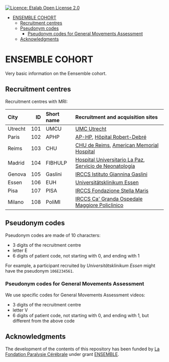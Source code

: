<!-- PROJECT SHIELDS -->
[![Licence: Etalab Open License 2.0](https://img.shields.io/badge/Licence-etalab%2A2.0-blue)](https://www.etalab.gouv.fr/wp-content/uploads/2018/11/open-licence.pdf)

<!-- TABLE OF CONTENTS -->
- [ENSEMBLE COHORT](#ensemble-cohort)
  - [Recruitment centres](#recruitment-centres)
  - [Pseudonym codes](#pseudonym-codes)
    - [Pseudonym codes for General Movements Assessment](#pseudonym-codes-for-general-movements-assessment)
  - [Acknowledgments](#acknowledgments)

<!-- CONTENTS -->
# ENSEMBLE COHORT

Very basic information on the Eensemble cohort.


## Recruitment centres

Recruitment centres with MRI:

| City    | ID  | Short name | Recruitment and acquisition sites                                                                                                                                                                           |
|:--------|----:|:-----------|:------------------------------------------------------------------------------------------------------------------------------------------------------------------------------------------------------------|
| Utrecht | 101 | UMCU       | [UMC Utrecht](https://www.umcutrecht.nl)                                                                                                                                                                    |
| Paris   | 102 | APHP       | [AP-HP](https://www.aphp.fr), [Hôpital Robert-Debré](https://robertdebre.aphp.fr)                                                                                                                            |
| Reims   | 103 | CHU        | [CHU de Reims](https://www.chu-reims.fr/), [American Memorial Hospital](https://www.chu-reims.fr/le-chu/projets/projet-immobilier/dernieres-realisations/un-nouvel-hopital-pour-les-enfants)                |
| Madrid  | 104 | FIBHULP    | [Hospital Universitario La Paz](https://www.comunidad.madrid/hospital/lapaz/), [Servicio de Neonatología](https://www.comunidad.madrid/hospital/lapaz/profesionales/hospital-materno-infantil/neonatologia) |
| Genova  | 105 | Gaslini    | [IRCCS Istituto Giannina Gaslini](https://www.gaslini.org)                                                                                                                                                  |
| Essen   | 106 | EUH        | [Universitätsklinikum Essen](https://www.uk-essen.de)                                                                                                                                                       |
| Pisa    | 107 | PISA       | [IRCCS Fondazione Stella Maris](https://www.fsm.unipi.it/)                                                                                                                                                  |
| Milano  | 108 | PoliMI     | [IRCCS Ca' Granda Ospedale Maggiore Policlinico](https://www.policlinico.mi.it)                                                                                                                             |


## Pseudonym codes

Pseudonym codes are made of 10 characters:
* 3 digits of the recruitment centre
* letter E
* 6 digits of patient code, not starting with 0, and ending with 1

For example, a participant recruited by _Universitätsklinikum Essen_ might have the pseudonym `106E234561`.

### Pseudonym codes for General Movements Assessment

We use specific codes for General Movements Assessment videos:
* 3 digits of the recruitment centre
* letter V
* 6 digits of patient code, not starting with 0, and ending with 1, but different from the above code


## Acknowledgments

The development of the contents of this repository has been funded by [La Fondation Paralysie Cérébrale](https://www.fondationparalysiecerebrale.org/) under grant [ENSEMBLE](https://www.fondationparalysiecerebrale.org/ensemble-european-newborn-study-early-markers-better-life).

